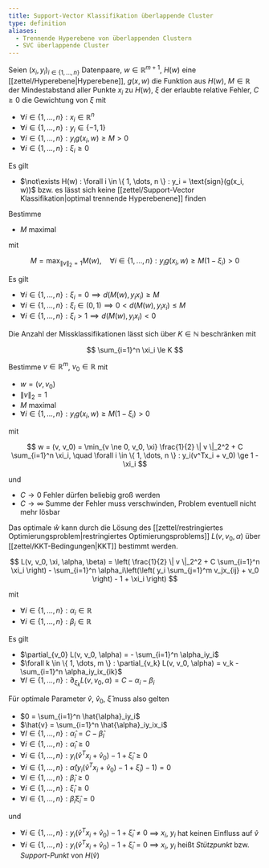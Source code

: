 ```yaml
---
title: Support-Vector Klassifikation überlappende Cluster
type: definition
aliases:
  - Trennende Hyperebene von überlappenden Clustern
  - SVC überlappende Cluster
---
```


Seien $(x_i, y_i)_{i \in \{ 1, \dots, n \}}$ Datenpaare, $w \in \mathbb{R}^{m+1}$, $H(w)$ eine [[zettel/Hyperebene|Hyperebene]], $g(x, w)$ die Funktion aus $H(w)$, $M \in \mathbb{R}$ der  Mindestabstand aller Punkte $x_i$ zu $H(w)$, $\xi$ der erlaubte relative Fehler, $C \ge 0$ die Gewichtung von $\xi$ mit
- $\forall i \in \{ 1, \dots, n \} : x_i \in \mathbb{R}^n$
- $\forall i \in \{ 1, \dots, n \} : y_i \in \{ -1, 1 \}$
- $\forall i \in \{ 1, \dots, n \} : y_ig(x_i, w) \ge M \gt 0$
- $\forall i \in \{ 1, \dots, n \} : \xi_i \ge 0$

Es gilt
- $\not\exists H(w) : \forall i \in \{ 1, \dots, n \} : y_i = \text{sign}(g(x_i, w))$ bzw. es lässt sich keine [[zettel/Support-Vector Klassifikation|optimal trennende Hyperebenene]] finden

Bestimme
- $M$ maximal

mit

$$
	M = \max_{\| v \|_2 = 1} M(w), \quad \forall i \in \{ 1, \dots, n \} : y_ig(x_i, w) \ge M(1 - \xi_i) \gt 0
$$

Es gilt
- $\forall i \in \{ 1, \dots, n \} : \xi_i = 0 \implies d(M(w), y_ix_i) \ge M$
- $\forall i \in \{ 1, \dots, n \} : \xi_i \in (0, 1) \implies 0 \lt d(M(w), y_ix_i) \le M$
- $\forall i \in \{ 1, \dots, n \} : \xi_i \gt 1 \implies d(M(w), y_ix_i) \lt 0$

Die Anzahl der Missklassifikationen lässt sich über $K \in \mathbb{N}$ beschränken mit

$$
	\sum_{i=1}^n \xi_i \le K
$$

Bestimme $v \in \mathbb{R}^m$, $v_0 \in \mathbb{R}$ mit
- $w = (v, v_0)$
- $\| v \|_2 = 1$
- $M$ maximal
- $\forall i \in \{ 1, \dots, n \} : y_ig(x_i, w) \ge M(1 - \xi_i) \gt 0$

mit

$$
	w = (v, v_0) = \min_{v \ne 0, v_0, \xi} \frac{1}{2} \| v \|_2^2 + C \sum_{i=1}^n \xi_i, \quad \forall i \in \{ 1, \dots, n \} : y_i(v^Tx_i + v_0) \ge 1 - \xi_i
$$

und
- $C \to 0$ Fehler dürfen beliebig groß werden
- $C \to \infty$ Summe der Fehler muss verschwinden, Problem eventuell nicht mehr lösbar

Das optimale $\hat{w}$ kann durch die Lösung des [[zettel/restringiertes Optimierungsproblem|restringiertes Optimierungsproblems]] $L(v, v_0, \alpha)$ über [[zettel/KKT-Bedingungen|KKT]] bestimmt werden.

$$
	L(v, v_0, \xi, \alpha, \beta) = \left( \frac{1}{2} \| v \|_2^2 + C \sum_{i=1}^n \xi_i \right) - \sum_{i=1}^n \alpha_i\left(\left( y_i \sum_{j=1}^m v_jx_{ij} + v_0 \right) - 1 + \xi_i \right)
$$

mit
- $\forall i \in \{ 1, \dots, n \} : \alpha_i \in \mathbb{R}$
- $\forall i \in \{ 1, \dots, n \} : \beta_i \in \mathbb{R}$

Es gilt
- $\partial_{v_0} L(v, v_0, \alpha) = - \sum_{i=1}^n \alpha_iy_i$
- $\forall k \in \{ 1, \dots, m \} : \partial_{v_k} L(v, v_0, \alpha) = v_k - \sum_{i=1}^n \alpha_iy_ix_{ik}$
- $\forall l \in \{ 1, \dots, n \} : \partial_{\xi_k} L(v, v_0, \alpha) = C - \alpha_i - \beta_i$

Für optimale Parameter $\hat{v}$, $\hat{v}_0$, $\hat{\xi}$ muss also gelten
- $0 = \sum_{i=1}^n \hat{\alpha}_iy_i$
- $\hat{v} = \sum_{i=1}^n \hat{\alpha}_iy_ix_i$
- $\forall l \in \{ 1, \dots, n \} : \hat{\alpha}_l = C - \hat{\beta}_l$
- $\forall i \in \{ 1, \dots, n \} : \hat{\alpha}_i \ge 0$
- $\forall i \in \{ 1, \dots, n \} : y_i(\hat{v}^Tx_i + \hat{v}_0) - 1 + \hat{\xi}_i \ge 0$
- $\forall i \in \{ 1, \dots, n \} : \hat{\alpha}(y_i(\hat{v}^Tx_i + \hat{v}_0) - 1 + \hat{\xi}_i) - 1) = 0$
- $\forall i \in \{ 1, \dots, n \} : \hat{\beta}_i \ge 0$
- $\forall i \in \{ 1, \dots, n \} : \hat{\xi}_i \ge 0$
- $\forall i \in \{ 1, \dots, n \} : \hat{\beta}_i\hat{\xi}_i = 0$

und
- $\forall i \in \{ 1, \dots, n \} : y_i(\hat{v}^Tx_i + \hat{v}_0) - 1 + \hat{\xi}_i \ne 0$ $\implies$ $x_i$, $y_i$ hat keinen Einfluss auf $\hat{v}$
- $\forall i \in \{ 1, \dots, n \} : y_i(\hat{v}^Tx_i + \hat{v}_0) - 1 + \hat{\xi}_i = 0$ $\implies$ $x_i$, $y_i$ heißt *Stützpunkt* bzw. *Support-Punkt* von $H(\hat{v})$